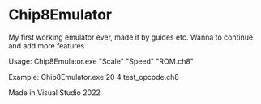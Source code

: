 # Chip8Emulator

My first working emulator ever, made it by guides etc.
Wanna to continue and add more features

Usage: Chip8Emulator.exe "Scale" "Speed" "ROM.ch8"

Example: Chip8Emulator.exe 20 4 test_opcode.ch8

Made in Visual Studio 2022
